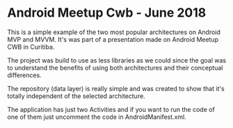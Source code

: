 # Android Meetup Cwb - June 2018
This is a simple example of the two most popular architectures on Android MVP and MVVM. It's was part of a presentation made on Android Meetup CWB in Curitiba. 

The project was build to use as less libraries as we could since the goal was to understand the benefits of using both architectures and their conceptual differences. 

The repository (data layer) is really simple and was created to show that it's totally independent of the selected architecture.

The application has just two Activities and if you want to run the code of one of them just uncomment the code in AndroidManifest.xml.
